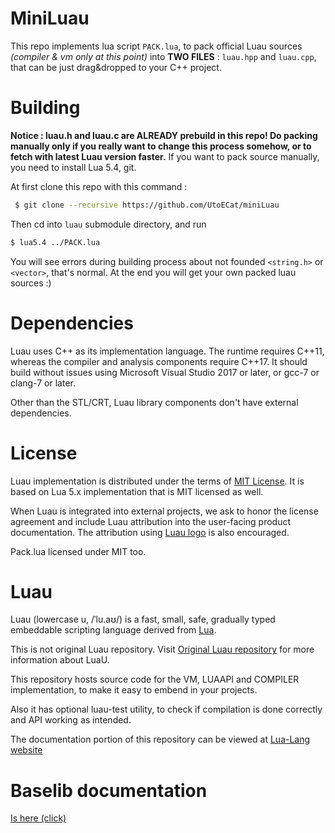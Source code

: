 MiniLuau
====

This repo implements lua script `PACK.lua`, to pack official Luau sources
*(compiler & vm only at this point)* into **TWO FILES** : `luau.hpp` and `luau.cpp`, that can be just drag&dropped to your C++ project.


# Building

**Notice : luau.h and luau.c are ALREADY prebuild in this repo! Do packing manually only if you really want to change this process somehow, or to fetch with latest Luau version faster.**
If you want to pack source manually, you need to install Lua 5.4, git.

At first clone this repo with this command :
```sh
 $ git clone --recursive https://github.com/UtoECat/miniLuau
```
Then cd into `luau` submodule directory, and run
```sh
$ lua5.4 ../PACK.lua
```
You will see errors during building process about not founded `<string.h>` or `<vector>`, that's normal.
At the end you will get your own packed luau sources :)  

# Dependencies

Luau uses C++ as its implementation language. The runtime requires C++11, whereas the compiler and analysis components require C++17. It should build without issues using Microsoft Visual Studio 2017 or later, or gcc-7 or clang-7 or later.

Other than the STL/CRT, Luau library components don't have external dependencies. 

# License

Luau implementation is distributed under the terms of [MIT License](https://github.com/Roblox/luau/blob/master/LICENSE.txt). It is based on Lua 5.x implementation that is MIT licensed as well.

When Luau is integrated into external projects, we ask to honor the license agreement and include Luau attribution into the user-facing product documentation. The attribution using [Luau logo](https://github.com/Roblox/luau/blob/master/docs/logo.svg) is also encouraged.

Pack.lua licensed under MIT too.

Luau 
====

Luau (lowercase u, /ˈlu.aʊ/) is a fast, small, safe, gradually typed embeddable scripting language derived from [Lua](https://lua.org).

This is not original Luau repository.
Visit [Original Luau repository](https://github.com/Roblox/luau) for more information about LuaU.

This repository hosts source code for the VM, LUAAPI and COMPILER implementation, to make it easy to embend in your projects.

Also it has optional luau-test utility, to check if compilation is done correctly and API working as intended.

The documentation portion of this repository can be viewed at [Lua-Lang website](https://luau-lang.org/)

# Baselib documentation
[Is here (click)](https://luau-lang.org/library)

